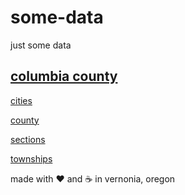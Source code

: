 # some-data

just some data

## [columbia county](columbia-county)

[cities](columbia-county/#cities)

[county](columbia-county/#county)

[sections](columbia-county/#sections)

[townships](columbia-county/#townships)

made with :heart: and :coffee: in vernonia, oregon
